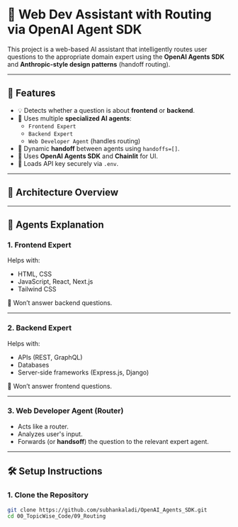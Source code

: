 # 🤖 Web Dev Assistant with Routing via OpenAI Agent SDK

This project is a web-based AI assistant that intelligently routes user questions to the appropriate domain expert using the **OpenAI Agents SDK** and **Anthropic-style design patterns** (handoff routing).

---

## 🚀 Features

- 💡 Detects whether a question is about **frontend** or **backend**.
- 🧠 Uses multiple **specialized AI agents**:
  - `Frontend Expert`
  - `Backend Expert`
  - `Web Developer Agent` (handles routing)
- 🔁 Dynamic **handoff** between agents using `handoffs=[]`.
- 🧰 Uses **OpenAI Agents SDK** and **Chainlit** for UI.
- 🔐 Loads API key securely via `.env`.

---

## 🧩 Architecture Overview

---

## 🧠 Agents Explanation

### 1. **Frontend Expert**
Helps with:
- HTML, CSS
- JavaScript, React, Next.js
- Tailwind CSS

🚫 Won’t answer backend questions.

---

### 2. **Backend Expert**
Helps with:
- APIs (REST, GraphQL)
- Databases
- Server-side frameworks (Express.js, Django)

🚫 Won’t answer frontend questions.

---

### 3. **Web Developer Agent** (Router)
- Acts like a router.
- Analyzes user's input.
- Forwards (or **handsoff**) the question to the relevant expert agent.

---

## 🛠️ Setup Instructions

### 1. Clone the Repository
```bash
git clone https://github.com/subhankaladi/OpenAI_Agents_SDK.git
cd 00_TopicWise_Code/09_Routing
